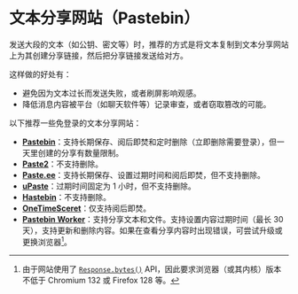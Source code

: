 # 文本分享网站（Pastebin）

发送大段的文本（如公钥、密文等）时，推荐的方式是将文本复制到文本分享网站上为其创建分享链接，然后把分享链接发送给对方。

这样做的好处有：

- 避免因为文本过长而发送失败，或者刷屏影响观感。
- 降低消息内容被平台（如聊天软件等）记录审查，或者窃取篡改的可能。

以下推荐一些免登录的文本分享网站：

- **[Pastebin](https://pastebin.com/ "点击前往外部站点")**：支持长期保存、阅后即焚和定时删除（立即删除需要登录），但一天里创建的分享有数量限制。
- **[Paste2](https://paste2.org/ "点击前往外部站点")**：不支持删除。
- **[Paste.ee](https://pastee.dev/ "点击前往外部站点")**：支持长期保存、设置过期时间和阅后即焚，但不支持删除。
- **[uPaste](https://upaste.de/ "点击前往外部站点")**：过期时间固定为 1 小时，但不支持删除。
- **[Hastebin](https://hastebin.ianhon.com/ "点击前往外部站点")**：不支持删除。
- **[OneTimeSceret](https://onetimesecret.com/ "点击前往外部站点")**：仅支持阅后即焚。
- **[Pastebin Worker](https://shz.al/ "点击前往外部站点")**：支持分享文本和文件。支持设置内容过期时间（最长 30 天），支持更新和删除内容。如果在查看分享内容时出现错误，可尝试升级或更换浏览器[^response-bytes]。

[^response-bytes]: 由于网站使用了 [`Response.bytes()`](https://developer.mozilla.org/en-US/docs/Web/API/Response/bytes#browser_compatibility "点击前往外部站点") API，因此要求浏览器（或其内核）版本不低于 Chromium 132 或 Firefox 128 等。